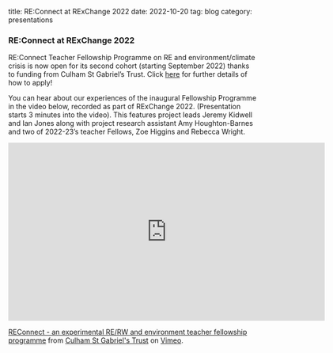 title: RE:Connect at RExChange 2022
date: 2022-10-20
tag: blog
category: presentations

### RE:Connect at RExChange 2022

RE:Connect Teacher Fellowship Programme on RE and environment/climate crisis is now open for its second cohort (starting September 2022) thanks to funding from Culham St Gabriel’s Trust.  Click [here](https://www.saltleytrust.org.uk/reconnect/) for further details of how to apply!

You can hear about our experiences of the inaugural Fellowship Programme in the video below, recorded as part of RExChange 2022.  (Presentation starts 3 minutes into the video).  This features project leads Jeremy Kidwell and Ian Jones along with project research assistant Amy Houghton-Barnes and two of 2022-23’s teacher Fellows, Zoe Higgins and Rebecca Wright.

<iframe src="https://player.vimeo.com/video/766515921?h=8ec4f4207b&title=0&byline=0&portrait=0" width="640" height="360" frameborder="0" allow="autoplay; fullscreen; picture-in-picture" allowfullscreen></iframe>
<p><a href="https://vimeo.com/766515921">REConnect - an experimental RE/RW and environment teacher fellowship programme</a> from <a href="https://vimeo.com/user114364866">Culham St Gabriel&#039;s Trust</a> on <a href="https://vimeo.com">Vimeo</a>.</p>